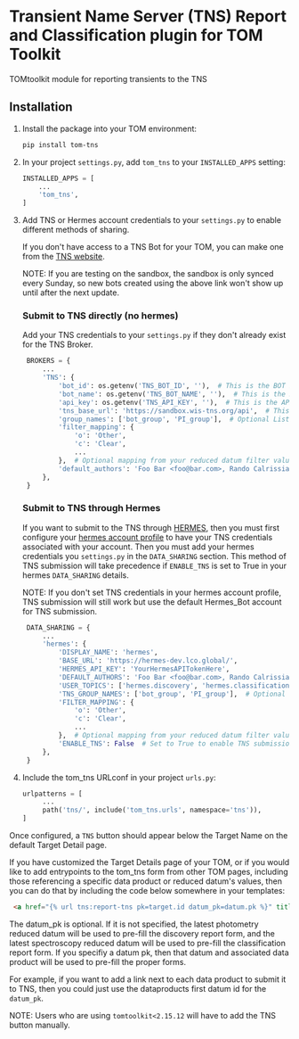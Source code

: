# Transient Name Server (TNS) Report and Classification plugin for TOM Toolkit
TOMtoolkit module for reporting transients to the TNS 

## Installation

1. Install the package into your TOM environment:
    ```bash
    pip install tom-tns
   ```

2. In your project `settings.py`, add `tom_tns` to your `INSTALLED_APPS` setting:

    ```python
    INSTALLED_APPS = [
        ...
        'tom_tns',
    ]
    ```

3. Add TNS or Hermes account credentials to your `settings.py` to enable different methods of sharing.
   
   If you don't have access to a TNS Bot for your TOM, you can make one from the [TNS website](https://www.wis-tns.org/bots).

   NOTE: If you are testing on the sandbox, the sandbox is only synced every Sunday, so new bots created using the above link won't show up until after the next update.

   ### Submit to TNS directly (no hermes)
   Add your TNS credentials to your `settings.py` if they don't already exist for the TNS Broker.
   

   ```python
    BROKERS = {
        ...
        'TNS': {
            'bot_id': os.getenv('TNS_BOT_ID', ''),  # This is the BOT ID you plan to use to submit to TNS
            'bot_name': os.getenv('TNS_BOT_NAME', ''),  # This is the BOT name associated with the above ID
            'api_key': os.getenv('TNS_API_KEY', ''),  # This is the API key for the associated BOT         
            'tns_base_url': 'https://sandbox.wis-tns.org/api',  # This is the sandbox URL. Use https://www.wis-tns.org/api for live submission.
            'group_names': ['bot_group', 'PI_group'],  # Optional List. Include if you wish to use any affiliated Group Names when reporting.
            'filter_mapping': {
                'o': 'Other',
                'c': 'Clear',
                ...
            },  # Optional mapping from your reduced datum filter values to TNS filter options.
            'default_authors': 'Foo Bar <foo@bar.com>, Rando Calrissian, et al.'  # Optional default authors string to populate the author fields for tns submission. If not specified, defaults to saying "<logged in user> using <tom name>".
        },
    }
    ```

    ### Submit to TNS through Hermes
    If you want to submit to the TNS through [HERMES](https://hermes.lco.global), then you must first configure your [hermes account profile](https://hermes.lco.global/profile) to have your TNS credentials associated with your account. Then you must add your hermes credentials you `settings.py` in the `DATA_SHARING` section. This method of TNS submission will take precedence if `ENABLE_TNS` is set to True in your hermes `DATA_SHARING` details.

    NOTE: If you don't set TNS credentials in your hermes account profile, TNS submission will still work but use the default Hermes_Bot account for TNS submission.


   ```python
    DATA_SHARING = {
        ...
        'hermes': {
            'DISPLAY_NAME': 'hermes',
            'BASE_URL': 'https://hermes-dev.lco.global/',
            'HERMES_API_KEY': 'YourHermesAPITokenHere',
            'DEFAULT_AUTHORS': 'Foo Bar <foo@bar.com>, Rando Calrissian, et al.',  # Optional default authors string to populate the author fields for tns submission. If not specified, defaults to saying "<logged in user> using <tom name>".
            'USER_TOPICS': ['hermes.discovery', 'hermes.classification', ...]  # This is a list of hermes topics you will be allowed to share on. hermes.discovery and hermes.classification are automatically used for TNS submissions of those types.
            'TNS_GROUP_NAMES': ['bot_group', 'PI_group'],  # Optional List. Include if you wish to use any affiliated Group Names when reporting to TNS.
            'FILTER_MAPPING': {
                'o': 'Other',
                'c': 'Clear',
                ...
            },  # Optional mapping from your reduced datum filter values to TNS filter options.
            'ENABLE_TNS': False  # Set to True to enable TNS submissions through Hermes
        },
    }
    ```


4. Include the tom_tns URLconf in your project `urls.py`:
   ```python
   urlpatterns = [
        ...
        path('tns/', include('tom_tns.urls', namespace='tns')),
   ]
   ```

Once configured, a `TNS` button should appear below the Target Name on the default Target Detail page.

If you have customized the Target Details page of your TOM, or if you would like to add entrypoints to the tom_tns form from other TOM pages, including those referencing a specific data product or reduced datum's values, then you can do that by including the code below somewhere in your templates:

```html
 <a href="{% url tns:report-tns pk=target.id datum_pk=datum.pk %}" title=TNS class="btn  btn-info">Submit to TNS</a>
```

The datum_pk is optional. If it is not specified, the latest photometry reduced datum will be used to pre-fill the discovery report form, and the latest spectroscopy reduced datum will be used to pre-fill the classification report form. If you specifiy a datum pk, then that datum and associated data product will be used to pre-fill the proper forms.

For example, if you want to add a link next to each data product to submit it to TNS, then you could just use the dataproducts first datum id for the `datum_pk`.


NOTE: Users who are using `tomtoolkit<2.15.12` will have to add the TNS button manually.
